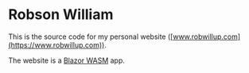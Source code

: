 # Robson William

This is the source code for my personal website ([www.robwillup.com](https://www.robwillup.com)).

The website is a [Blazor WASM](https://dotnet.microsoft.com/en-us/apps/aspnet/web-apps/blazor) app.
